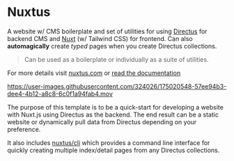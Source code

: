 # Nuxtus

A website w/ CMS boilerplate and set of utilities for using [Directus](https://directus.io) for backend CMS and [Nuxt](https://nuxtjs.org) (w/ Tailwind CSS) for frontend. Can also **automagically** create *typed* pages when you create Directus collections.

> Can be used as a boilerplate or individually as a suite of utilities.

For more details visit [nuxtus.com](https://nuxtus.com) or [read the documentation](https://docs.nuxtus.com)

https://user-images.githubusercontent.com/324026/175020548-57ee94b3-dee4-4b12-a8c8-6c0f1a94fab4.mov

The purpose of this template is to be a quick-start for developing a website with Nuxt.js using Directus as the backend. The end result can be a static website or dynamically pull data from Directus depending on your preference.

It also includes [nuxtus/cli]("https://github.com/nuxtus/cli") which provides a command line interface for quickly creating multiple index/detail pages from any Directus collections.
